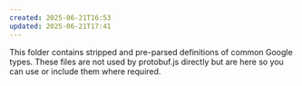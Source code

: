 ```yaml
---
created: 2025-06-21T16:53
updated: 2025-06-21T17:41
---
```

This folder contains stripped and pre-parsed definitions of common Google types. These files are not used by protobuf.js directly but are here so you can use or include them where required.
